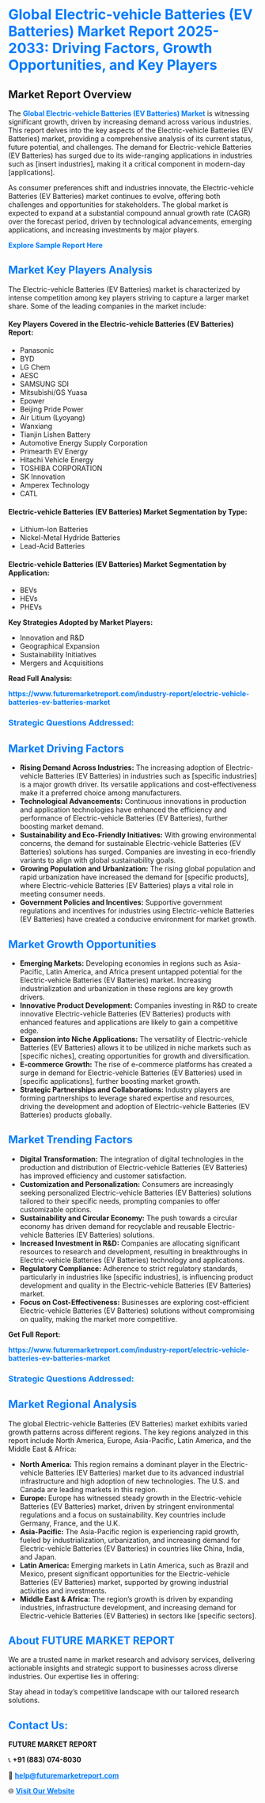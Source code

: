 <h1 style="color: #007BFF;">Global Electric-vehicle Batteries (EV Batteries) Market Report 2025-2033: Driving Factors, Growth Opportunities, and Key Players</h1>

<section id="overview">
<h2>Market Report Overview</h2>
<p>The <a href="https://www.futuremarketreport.com/industry-report/electric-vehicle-batteries-ev-batteries-market" style="color: #007BFF; text-decoration: none;"><strong>Global Electric-vehicle Batteries (EV Batteries) Market</strong></a> is witnessing significant growth, driven by increasing demand across various industries. This report delves into the key aspects of the Electric-vehicle Batteries (EV Batteries) market, providing a comprehensive analysis of its current status, future potential, and challenges. The demand for Electric-vehicle Batteries (EV Batteries) has surged due to its wide-ranging applications in industries such as [insert industries], making it a critical component in modern-day [applications].</p>
<p>As consumer preferences shift and industries innovate, the Electric-vehicle Batteries (EV Batteries) market continues to evolve, offering both challenges and opportunities for stakeholders. The global market is expected to expand at a substantial compound annual growth rate (CAGR) over the forecast period, driven by technological advancements, emerging applications, and increasing investments by major players.</p>
</section>

<section id="overview">
<p><a href="https://www.futuremarketreport.com/request-sample/reportId=46371" style="color: #007BFF; text-decoration: none;"><strong>Explore Sample Report Here</strong></a></p>
</section>

<section id="key-players">
<h2 style="color: #007BFF;">Market Key Players Analysis</h2>
<p>The Electric-vehicle Batteries (EV Batteries) market is characterized by intense competition among key players striving to capture a larger market share. Some of the leading companies in the market include:</p>
<h4>Key Players Covered in the Electric-vehicle Batteries (EV Batteries) Report:</h4>
<ul><li>Panasonic</li><li>BYD</li><li>LG Chem</li><li>AESC</li><li>SAMSUNG SDI</li><li>Mitsubishi/GS Yuasa</li><li>Epower</li><li>Beijing Pride Power</li><li>Air Litium (Lyoyang)</li><li>Wanxiang</li><li>Tianjin Lishen Battery</li><li>Automotive Energy Supply Corporation</li><li>Primearth EV Energy</li><li>Hitachi Vehicle Energy</li><li>TOSHIBA CORPORATION</li><li>SK Innovation</li><li>Amperex Technology</li><li>CATL</li></ul>
<h4>Electric-vehicle Batteries (EV Batteries) Market Segmentation by Type:</h4>
<ul><li>Lithium-Ion Batteries</li><li>Nickel-Metal Hydride Batteries</li><li>Lead-Acid Batteries</li></ul>

<h4>Electric-vehicle Batteries (EV Batteries) Market Segmentation by Application:</h4>
<ul><li>BEVs</li><li>HEVs</li><li>PHEVs</li></ul>
<p><strong>Key Strategies Adopted by Market Players:</strong></p>
<ul>
<li>Innovation and R&D</li>
<li>Geographical Expansion</li>
<li>Sustainability Initiatives</li>
<li>Mergers and Acquisitions</li>
</ul>
</section>

<section>
<p><strong>Read Full Analysis: </strong></p><a href="https://www.futuremarketreport.com/industry-report/electric-vehicle-batteries-ev-batteries-market" style="color: #007BFF; text-decoration: none;"><strong>https://www.futuremarketreport.com/industry-report/electric-vehicle-batteries-ev-batteries-market</strong></a>
<h3 style="color: #007BFF;">Strategic Questions Addressed:</h3>
</section>

<section id="driving-factors">
<h2 style="color: #007BFF;">Market Driving Factors</h2>
<ul>
<li><strong>Rising Demand Across Industries:</strong> The increasing adoption of Electric-vehicle Batteries (EV Batteries) in industries such as [specific industries] is a major growth driver. Its versatile applications and cost-effectiveness make it a preferred choice among manufacturers.</li>
<li><strong>Technological Advancements:</strong> Continuous innovations in production and application technologies have enhanced the efficiency and performance of Electric-vehicle Batteries (EV Batteries), further boosting market demand.</li>
<li><strong>Sustainability and Eco-Friendly Initiatives:</strong> With growing environmental concerns, the demand for sustainable Electric-vehicle Batteries (EV Batteries) solutions has surged. Companies are investing in eco-friendly variants to align with global sustainability goals.</li>
<li><strong>Growing Population and Urbanization:</strong> The rising global population and rapid urbanization have increased the demand for [specific products], where Electric-vehicle Batteries (EV Batteries) plays a vital role in meeting consumer needs.</li>
<li><strong>Government Policies and Incentives:</strong> Supportive government regulations and incentives for industries using Electric-vehicle Batteries (EV Batteries) have created a conducive environment for market growth.</li>
</ul>
</section>

<section id="growth-opportunities">
<h2 style="color: #007BFF;">Market Growth Opportunities</h2>
<ul>
<li><strong>Emerging Markets:</strong> Developing economies in regions such as Asia-Pacific, Latin America, and Africa present untapped potential for the Electric-vehicle Batteries (EV Batteries) market. Increasing industrialization and urbanization in these regions are key growth drivers.</li>
<li><strong>Innovative Product Development:</strong> Companies investing in R&D to create innovative Electric-vehicle Batteries (EV Batteries) products with enhanced features and applications are likely to gain a competitive edge.</li>
<li><strong>Expansion into Niche Applications:</strong> The versatility of Electric-vehicle Batteries (EV Batteries) allows it to be utilized in niche markets such as [specific niches], creating opportunities for growth and diversification.</li>
<li><strong>E-commerce Growth:</strong> The rise of e-commerce platforms has created a surge in demand for Electric-vehicle Batteries (EV Batteries) used in [specific applications], further boosting market growth.</li>
<li><strong>Strategic Partnerships and Collaborations:</strong> Industry players are forming partnerships to leverage shared expertise and resources, driving the development and adoption of Electric-vehicle Batteries (EV Batteries) products globally.</li>
</ul>
</section>

<section id="trending-factors">
<h2 style="color: #007BFF;">Market Trending Factors</h2>
<ul>
<li><strong>Digital Transformation:</strong> The integration of digital technologies in the production and distribution of Electric-vehicle Batteries (EV Batteries) has improved efficiency and customer satisfaction.</li>
<li><strong>Customization and Personalization:</strong> Consumers are increasingly seeking personalized Electric-vehicle Batteries (EV Batteries) solutions tailored to their specific needs, prompting companies to offer customizable options.</li>
<li><strong>Sustainability and Circular Economy:</strong> The push towards a circular economy has driven demand for recyclable and reusable Electric-vehicle Batteries (EV Batteries) solutions.</li>
<li><strong>Increased Investment in R&D:</strong> Companies are allocating significant resources to research and development, resulting in breakthroughs in Electric-vehicle Batteries (EV Batteries) technology and applications.</li>
<li><strong>Regulatory Compliance:</strong> Adherence to strict regulatory standards, particularly in industries like [specific industries], is influencing product development and quality in the Electric-vehicle Batteries (EV Batteries) market.</li>
<li><strong>Focus on Cost-Effectiveness:</strong> Businesses are exploring cost-efficient Electric-vehicle Batteries (EV Batteries) solutions without compromising on quality, making the market more competitive.</li>
</ul>
</section>

<section>
<p><strong>Get Full Report: </strong></p><a href="https://www.futuremarketreport.com/industry-report/electric-vehicle-batteries-ev-batteries-market" style="color: #007BFF; text-decoration: none;"><strong>https://www.futuremarketreport.com/industry-report/electric-vehicle-batteries-ev-batteries-market</strong></a>
<h3 style="color: #007BFF;">Strategic Questions Addressed:</h3>
</section>


<section id="regional-analysis">
<h2 style="color: #007BFF;">Market Regional Analysis</h2>
<p>The global Electric-vehicle Batteries (EV Batteries) market exhibits varied growth patterns across different regions. The key regions analyzed in this report include North America, Europe, Asia-Pacific, Latin America, and the Middle East & Africa:</p>
<ul>
<li><strong>North America:</strong> This region remains a dominant player in the Electric-vehicle Batteries (EV Batteries) market due to its advanced industrial infrastructure and high adoption of new technologies. The U.S. and Canada are leading markets in this region.</li>
<li><strong>Europe:</strong> Europe has witnessed steady growth in the Electric-vehicle Batteries (EV Batteries) market, driven by stringent environmental regulations and a focus on sustainability. Key countries include Germany, France, and the U.K.</li>
<li><strong>Asia-Pacific:</strong> The Asia-Pacific region is experiencing rapid growth, fueled by industrialization, urbanization, and increasing demand for Electric-vehicle Batteries (EV Batteries) in countries like China, India, and Japan.</li>
<li><strong>Latin America:</strong> Emerging markets in Latin America, such as Brazil and Mexico, present significant opportunities for the Electric-vehicle Batteries (EV Batteries) market, supported by growing industrial activities and investments.</li>
<li><strong>Middle East & Africa:</strong> The region’s growth is driven by expanding industries, infrastructure development, and increasing demand for Electric-vehicle Batteries (EV Batteries) in sectors like [specific sectors].</li>
</ul>
</section>

<footer>
<h2 style="color: #007BFF;">About FUTURE MARKET REPORT</h2>
<p>We are a trusted name in market research and advisory services, delivering actionable insights and strategic support to businesses across diverse industries. Our expertise lies in offering:</p>

<p>Stay ahead in today’s competitive landscape with our tailored research solutions.</p>

<h2 style="color: #007BFF;">Contact Us:</h2>
<p><strong>FUTURE MARKET REPORT</strong></p>
<p>📞 <strong>+91 (883) 074-8030</strong></p>
<p>📧 <strong><a href="mailto:help@futuremarketreport.com" style="color: #007BFF;">help@futuremarketreport.com</a></strong></p>
<p>🌐 <strong><a href="https://www.futuremarketreport.com/" style="color: #007BFF;">Visit Our Website</a></strong></p>
</footer>